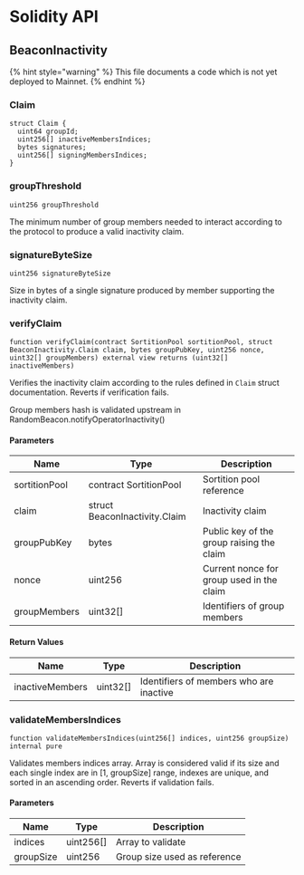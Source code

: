 # Solidity API

## BeaconInactivity

{% hint style="warning" %}
This file documents a code which is not yet deployed to Mainnet.
{% endhint %}

### Claim

```solidity
struct Claim {
  uint64 groupId;
  uint256[] inactiveMembersIndices;
  bytes signatures;
  uint256[] signingMembersIndices;
}
```

### groupThreshold

```solidity
uint256 groupThreshold
```

The minimum number of group members needed to interact according
to the protocol to produce a valid inactivity claim.

### signatureByteSize

```solidity
uint256 signatureByteSize
```

Size in bytes of a single signature produced by member
supporting the inactivity claim.

### verifyClaim

```solidity
function verifyClaim(contract SortitionPool sortitionPool, struct BeaconInactivity.Claim claim, bytes groupPubKey, uint256 nonce, uint32[] groupMembers) external view returns (uint32[] inactiveMembers)
```

Verifies the inactivity claim according to the rules defined in
`Claim` struct documentation. Reverts if verification fails.

Group members hash is validated upstream in
RandomBeacon.notifyOperatorInactivity()

#### Parameters

| Name | Type | Description |
| ---- | ---- | ----------- |
| sortitionPool | contract SortitionPool | Sortition pool reference |
| claim | struct BeaconInactivity.Claim | Inactivity claim |
| groupPubKey | bytes | Public key of the group raising the claim |
| nonce | uint256 | Current nonce for group used in the claim |
| groupMembers | uint32[] | Identifiers of group members |

#### Return Values

| Name | Type | Description |
| ---- | ---- | ----------- |
| inactiveMembers | uint32[] | Identifiers of members who are inactive |

### validateMembersIndices

```solidity
function validateMembersIndices(uint256[] indices, uint256 groupSize) internal pure
```

Validates members indices array. Array is considered valid
if its size and each single index are in [1, groupSize] range,
indexes are unique, and sorted in an ascending order.
Reverts if validation fails.

#### Parameters

| Name | Type | Description |
| ---- | ---- | ----------- |
| indices | uint256[] | Array to validate |
| groupSize | uint256 | Group size used as reference |

